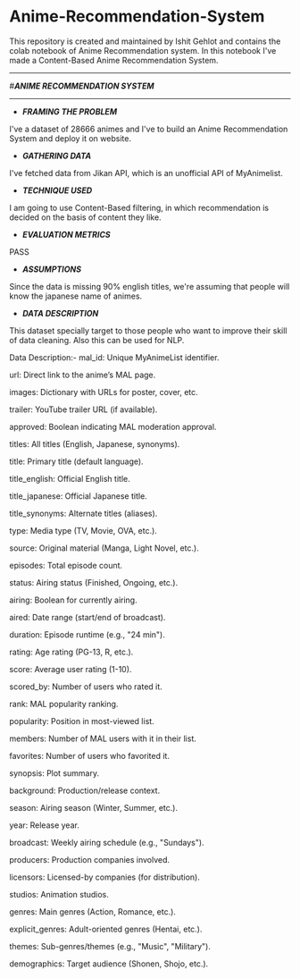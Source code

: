 # Anime-Recommendation-System
This repository is created and maintained by Ishit Gehlot and contains the colab notebook of Anime Recommendation system.  In this notebook I've made a Content-Based Anime Recommendation System. 

---

#***ANIME RECOMMENDATION SYSTEM***

---


* ***FRAMING THE PROBLEM***

I've a dataset of 28666 animes and I've to build an Anime Recommendation System and deploy it on website.

* ***GATHERING DATA***

I've fetched data from Jikan API, which is an unofficial API of MyAnimelist.


* ***TECHNIQUE USED***

I am going to use Content-Based filtering, in which recommendation is decided on the basis of content they like.

* ***EVALUATION METRICS***

PASS

* ***ASSUMPTIONS***

Since the data is missing 90% english titles, we're assuming that people will know the japanese name of animes.

* ***DATA DESCRIPTION***

This dataset specially target to those people who want to improve their skill of data cleaning. Also this can be used for NLP.

Data Description:-
mal_id: Unique MyAnimeList identifier.

url: Direct link to the anime’s MAL page.

images: Dictionary with URLs for poster, cover, etc.

trailer: YouTube trailer URL (if available).

approved: Boolean indicating MAL moderation approval.

titles: All titles (English, Japanese, synonyms).

title: Primary title (default language).

title_english: Official English title.

title_japanese: Official Japanese title.

title_synonyms: Alternate titles (aliases).

type: Media type (TV, Movie, OVA, etc.).

source: Original material (Manga, Light Novel, etc.).

episodes: Total episode count.

status: Airing status (Finished, Ongoing, etc.).

airing: Boolean for currently airing.

aired: Date range (start/end of broadcast).

duration: Episode runtime (e.g., "24 min").

rating: Age rating (PG-13, R, etc.).

score: Average user rating (1-10).

scored_by: Number of users who rated it.

rank: MAL popularity ranking.

popularity: Position in most-viewed list.

members: Number of MAL users with it in their list.

favorites: Number of users who favorited it.

synopsis: Plot summary.

background: Production/release context.

season: Airing season (Winter, Summer, etc.).

year: Release year.

broadcast: Weekly airing schedule (e.g., "Sundays").

producers: Production companies involved.

licensors: Licensed-by companies (for distribution).

studios: Animation studios.

genres: Main genres (Action, Romance, etc.).

explicit_genres: Adult-oriented genres (Hentai, etc.).

themes: Sub-genres/themes (e.g., "Music", "Military").

demographics: Target audience (Shonen, Shojo, etc.).


